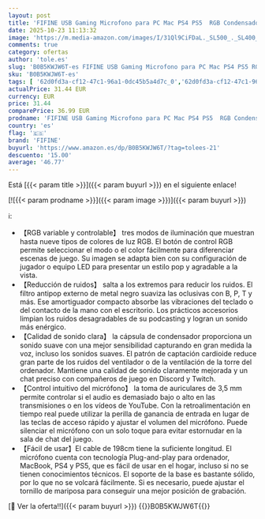 ```yaml
---
layout: post
title: 'FIFINE USB Gaming Microfono para PC Mac PS4 PS5  RGB Condensador Micrófono per Streaming  Podcasts  con Control RGB  Mute Touch  Conector para Auriculares  Filtro Anti-Pop'
date: 2025-10-23 11:13:32
image: 'https://m.media-amazon.com/images/I/31Ql9CiFDaL._SL500_._SL400_.jpg'
comments: true
category: ofertas
author: 'tole.es'
slug: 'B0B5KWJW6T-es FIFINE USB Gaming Microfono para PC Mac PS4 PS5 RGB...'
sku: 'B0B5KWJW6T-es'
tags: [ '62d0fd3a-cf12-47c1-96a1-0dc45b5a4d7c_0','62d0fd3a-cf12-47c1-96a1-0dc45b5a4d7c_1501','Accesorios','Accesorios de audio y vídeo para ordenadores','Arborist Merchandising Root','Informática','Los favoritos de nuestros clientes: Informática','Micrófonos para informática','Self Service','Special Features Stores','fifine','ps4','ps5','🇪🇸', ]
actualPrice: 31.44 EUR
currency: EUR
price: 31.44
comparePrice: 36.99 EUR
prodname: 'FIFINE USB Gaming Microfono para PC Mac PS4 PS5  RGB Condensador Micrófono per Streaming  Podcasts  con Control RGB  Mute Touch  Conector para Auriculares  Filtro Anti-Pop'
country: 'es'
flag: '🇪🇸'
brand: 'FIFINE'
buyurl: 'https://www.amazon.es/dp/B0B5KWJW6T/?tag=tolees-21'
descuento: '15.00'
average: '46.77'
---
```


Está [{{< param title >}}]({{< param buyurl >}}) en el siguiente enlace!

[![{{< param prodname >}}]({{< param image >}})]({{< param buyurl >}})

ℹ️:

- 【RGB variable y controlable】 tres modos de iluminación que muestran hasta nueve tipos de colores de luz RGB. El botón de control RGB permite seleccionar el modo o el color fácilmente para diferenciar escenas de juego. Su imagen se adapta bien con su configuración de jugador o equipo LED para presentar un estilo pop y agradable a la vista.
- 【Reducción de ruidos】 salta a los extremos para reducir los ruidos. El filtro antipop externo de metal negro suaviza las oclusivas con B, P, T y más. Ese amortiguador compacto absorbe las vibraciones del teclado o del contacto de la mano con el escritorio. Los prácticos accesorios limpian los ruidos desagradables de su podcasting y logran un sonido más enérgico.
- 【Calidad de sonido clara】 la cápsula de condensador proporciona un sonido suave con una mejor sensibilidad capturando en gran medida la voz, incluso los sonidos suaves. El patrón de captación cardioide reduce gran parte de los ruidos del ventilador o de la ventilación de la torre del ordenador. Mantiene una calidad de sonido claramente mejorada y un chat preciso con compañeros de juego en Discord y Twitch.
- 【Control intuitivo del micrófono】 la toma de auriculares de 3,5 mm permite controlar si el audio es demasiado bajo o alto en las transmisiones o en los vídeos de YouTube. Con la retroalimentación en tiempo real puede utilizar la perilla de ganancia de entrada en lugar de las teclas de acceso rápido y ajustar el volumen del micrófono. Puede silenciar el micrófono con un solo toque para evitar estornudar en la sala de chat del juego.
- 【Fácil de usar】El cable de 198cm tiene la suficiente longitud. El micrófono cuenta con tecnología Plug-and-play para ordenador, MacBook, PS4 y PS5, que es fácil de usar en el hogar, incluso si no se tienen conocimientos técnicos. El soporte de la base es bastante sólido, por lo que no se volcará fácilmente. Si es necesario, puede ajustar el tornillo de mariposa para conseguir una mejor posición de grabación.

[🛒 Ver la oferta!!]({{< param buyurl >}})
{{<world>}}B0B5KWJW6T{{</world>}}
